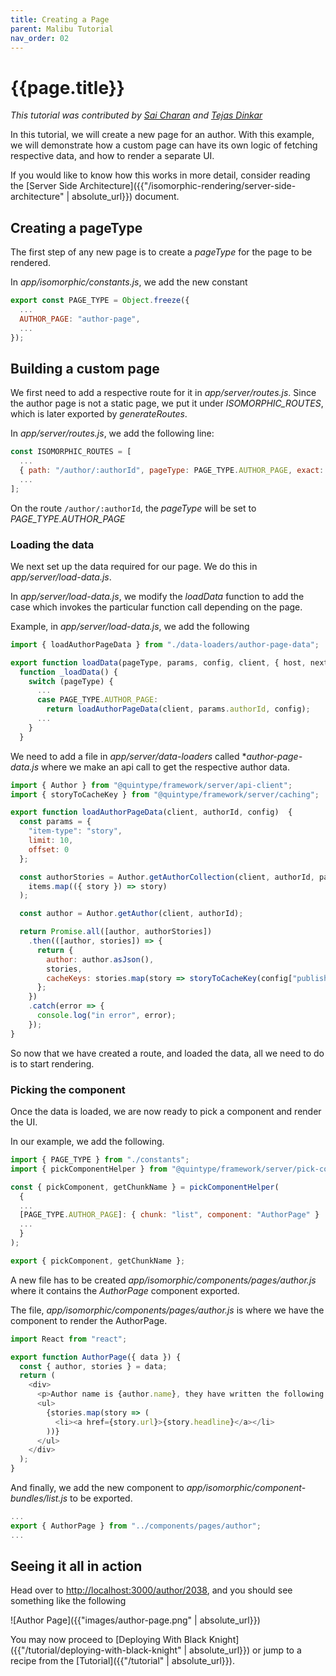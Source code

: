 ```yaml
---
title: Creating a Page
parent: Malibu Tutorial
nav_order: 02
---
```


# {{page.title}}

*This tutorial was contributed by [Sai Charan](https://twitter.com/saiicharan) and [Tejas Dinkar](https://twitter.com/tdinkar)*

In this tutorial, we will create a new page for an author. With this example, we will demonstrate how a custom page can have its own logic of fetching respective data, and how to render a separate UI.

If you would like to know how this works in more detail, consider reading the [Server Side Architecture]({{"/isomorphic-rendering/server-side-architecture" | absolute_url}}) document.

## Creating a pageType

The first step of any new page is to create a *pageType* for the page to be rendered.

In *app/isomorphic/constants.js*, we add the new constant

```javascript
export const PAGE_TYPE = Object.freeze({
  ...
  AUTHOR_PAGE: "author-page",
  ...
});
```

## Building a custom page

We first need to add a respective route for it in *app/server/routes.js*. Since the author page is not a static page, we put it under *ISOMORPHIC_ROUTES*, which is later exported by *generateRoutes*.

In *app/server/routes.js*, we add the following line:

```javascript
const ISOMORPHIC_ROUTES = [
  ...
  { path: "/author/:authorId", pageType: PAGE_TYPE.AUTHOR_PAGE, exact: true },
  ...
];
```

On the route `/author/:authorId`, the *pageType* will be set to *PAGE_TYPE.AUTHOR_PAGE*

### Loading the data

We next set up the data required for our page. We do this in *app/server/load-data.js*.

In *app/server/load-data.js*, we modify the *loadData* function to add the case which invokes the particular function call depending on the page.

Example, in *app/server/load-data.js*, we add the following

```javascript
import { loadAuthorPageData } from "./data-loaders/author-page-data";

export function loadData(pageType, params, config, client, { host, next }) {
  function _loadData() {
    switch (pageType) {
      ...
      case PAGE_TYPE.AUTHOR_PAGE:
        return loadAuthorPageData(client, params.authorId, config);
      ...
    }
  }
```

We need to add a file in *app/server/data-loaders* called **author-page-data.js* where we make an api call to get the respective author data.

```javascript
import { Author } from "@quintype/framework/server/api-client";
import { storyToCacheKey } from "@quintype/framework/server/caching";

export function loadAuthorPageData(client, authorId, config)  {
  const params = {
    "item-type": "story",
    limit: 10,
    offset: 0
  };

  const authorStories = Author.getAuthorCollection(client, authorId, params).then(({ items }) =>
    items.map(({ story }) => story)
  );

  const author = Author.getAuthor(client, authorId);

  return Promise.all([author, authorStories])
    .then(([author, stories]) => {
      return {
        author: author.asJson(),
        stories,
        cacheKeys: stories.map(story => storyToCacheKey(config["publisher-id"], story))
      };
    })
    .catch(error => {
      console.log("in error", error);
    });
}
```

So now that we have created a route, and loaded the data, all we need to do is to start rendering.

### Picking the component

Once the data is loaded, we are now ready to pick a component and render the UI.

In our example, we add the following.

```javascript
import { PAGE_TYPE } from "./constants";
import { pickComponentHelper } from "@quintype/framework/server/pick-component-helper";

const { pickComponent, getChunkName } = pickComponentHelper(
  {
  ...
  [PAGE_TYPE.AUTHOR_PAGE]: { chunk: "list", component: "AuthorPage" }
  ...
  }
);

export { pickComponent, getChunkName };
```

A new file has to be created *app/isomorphic/components/pages/author.js* where it contains the *AuthorPage* component exported.

The file, *app/isomorphic/components/pages/author.js* is where we have the component to render the AuthorPage.

```javascript
import React from "react";

export function AuthorPage({ data }) {
  const { author, stories } = data;
  return (
    <div>
      <p>Author name is {author.name}, they have written the following stories:</p>
      <ul>
        {stories.map(story => (
          <li><a href={story.url}>{story.headline}</a></li>
        ))}
      </ul>
    </div>
  );
}

```

And finally, we add the new component to *app/isomorphic/component-bundles/list.js* to be exported.

```javascript
...
export { AuthorPage } from "../components/pages/author";
...
```

## Seeing it all in action

Head over to [http://localhost:3000/author/2038](http://localhost:3000/author/2038), and you should see something like the following

![Author Page]({{"images/author-page.png" | absolute_url}})

You may now proceed to [Deploying With Black Knight]({{"/tutorial/deploying-with-black-knight" | absolute_url}}) or jump to a recipe from the [Tutorial]({{"/tutorial" | absolute_url}}).
